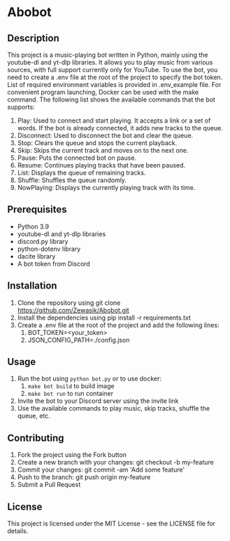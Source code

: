 # Abobot

## Description

This project is a music-playing bot written in Python, mainly using the youtube-dl and yt-dlp libraries. 
It allows you to play music from various sources, with full support currently only for YouTube. 
To use the bot, you need to create a .env file at the root of the project to specify the bot token. 
List of required environment variables is provided in .env_example file. For convenient program launching, Docker can be used with the make command. 
The following list shows the available commands that the bot supports:
1. Play: Used to connect and start playing. It accepts a link or a set of words. If the bot is already connected, it adds new tracks to the queue.
2. Disconnect: Used to disconnect the bot and clear the queue.
3. Stop: Clears the queue and stops the current playback.
4. Skip: Skips the current track and moves on to the next one.
5. Pause: Puts the connected bot on pause.
6. Resume: Continues playing tracks that have been paused.
7. List: Displays the queue of remaining tracks.
8. Shuffle: Shuffles the queue randomly.
9. NowPlaying: Displays the currently playing track with its time.

## Prerequisites

- Python 3.9
- youtube-dl and yt-dlp libraries
- discord.py library
- python-dotenv library
- dacite library
- A bot token from Discord

## Installation
1. Clone the repository using git clone https://github.com/Zewasik/Abobot.git
2. Install the dependencies using pip install -r requirements.txt
3. Create a .env file at the root of the project and add the following lines: 
    1. BOT_TOKEN=<your_token>
    2. JSON_CONFIG_PATH=./config.json

## Usage
1. Run the bot using `python bot.py` or to use docker:
    1. `make bot build` to build image
    2. `make bot run` to run container
3. Invite the bot to your Discord server using the invite link
4. Use the available commands to play music, skip tracks, shuffle the queue, etc.

## Contributing

1. Fork the project using the Fork button
2. Create a new branch with your changes: git checkout -b my-feature
3. Commit your changes: git commit -am 'Add some feature'
4. Push to the branch: git push origin my-feature
5. Submit a Pull Request

## License

This project is licensed under the MIT License - see the LICENSE file for details.

